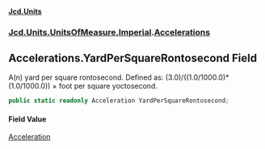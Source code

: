 #### [Jcd.Units](index.md 'index')
### [Jcd.Units.UnitsOfMeasure.Imperial](Jcd.Units.UnitsOfMeasure.Imperial.md 'Jcd.Units.UnitsOfMeasure.Imperial').[Accelerations](Accelerations.md 'Jcd.Units.UnitsOfMeasure.Imperial.Accelerations')

## Accelerations.YardPerSquareRontosecond Field

A(n) yard per square rontosecond. Defined as: (3.0)/((1.0/1000.0)*(1.0/1000.0)) × foot per square yoctosecond.

```csharp
public static readonly Acceleration YardPerSquareRontosecond;
```

#### Field Value
[Acceleration](Acceleration.md 'Jcd.Units.UnitTypes.Acceleration')